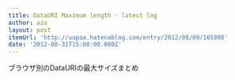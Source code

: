 ```yaml
---
title: DataURI Maximum length - latest log
author: azu
layout: post
itemUrl: 'http://uupaa.hatenablog.com/entry/2012/08/09/165800'
date: '2012-08-31T15:00:00.000Z'
---
```

ブラウザ別のDataURIの最大サイズまとめ
